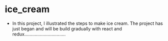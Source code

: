 # ice_cream

- In this project, I illustrated the steps to make ice cream. The project has just began and will be build gradually with react and redux................................
